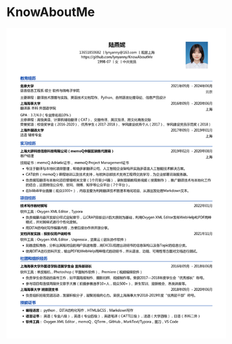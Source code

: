 # KnowAboutMe
![image](https://github.com/lynyanny/KnowAboutMe/blob/main/images/%E9%99%86%E7%87%95%E5%A6%AE-%E5%8C%97%E4%BA%AC%E5%A4%A7%E5%AD%A6-%E7%A1%95%E5%A3%AB%E7%A0%94%E4%B8%80-%E8%AF%AD%E8%A8%80%E4%BF%A1%E6%81%AF%E5%B7%A5%E7%A8%8B%E7%B3%BB-%E4%B8%80%E5%91%A85%E5%A4%A9-13651850682.png)
